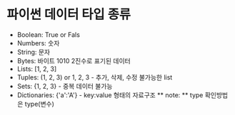 # 파이썬 데이터 타입 종류
- Boolean: True or Fals
- Numbers: 숫자
- String: 문자
- Bytes: 바이트 1010 2진수로 표기된 데이터
- Lists: [1, 2, 3]
- Tuples: (1, 2, 3) or 1, 2, 3 - 추가, 삭제, 수정 불가능한 list
- Sets: {1, 2, 3} - 중복 데이터 불가능
- Dictionaries: {'a':'A'} - key:value 형태의 자료구조
** note: ** type 확인방법은 type(변수)
